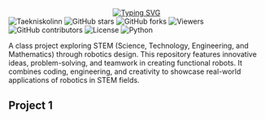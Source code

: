 <div align="center">
  <a href="https://git.io/typing-svg">
    <img src="https://readme-typing-svg.demolab.com?font=Fira+Code&size=40&duration=2000&pause=1000&center=true&vCenter=true&width=435&lines=S-T-E-M+%26+Robotics" alt="Typing SVG">
  </a>
</div>

  <img src="https://img.shields.io/badge/Taekniskolinn-blue?style=for-the-badge&logo=https://encrypted-tbn0.gstatic.com/images?q=tbn:ANd9GcQqTwAaMeKxCyPqZWQFVSrB3ifYAiyyDOn1HQ&s&logoColor=white" alt="Taekniskolinn">


  <img src="https://img.shields.io/github/stars/tilkynntu-is/tilkynntu-project?style=social" alt="GitHub stars">
  <img src="https://img.shields.io/github/forks/tilkynntu-is/tilkynntu-project?style=social" alt="GitHub forks">
  <img src="https://img.shields.io/badge/viewers-0-%23000000?style=flat-square&logo=GitHub&logoColor=white" alt="Viewers">
  <img src="https://img.shields.io/github/contributors/tilkynntu-is/tilkynntu-project" alt="GitHub contributors">
  <img src="https://img.shields.io/github/license/tilkynntu-is/tilkynntu-project" alt="License">



  <img src="https://img.shields.io/badge/Python-3.9-blue?logo=python&logoColor=white" alt="Python">


A class project exploring STEM (Science, Technology, Engineering, and Mathematics) through robotics design. This repository features innovative ideas, problem-solving, and teamwork in creating functional robots. It combines coding, engineering, and creativity to showcase real-world applications of robotics in STEM fields.

## Project 1
